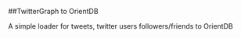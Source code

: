 ##TwitterGraph to OrientDB

A simple loader for tweets, twitter users followers/friends to OrientDB
